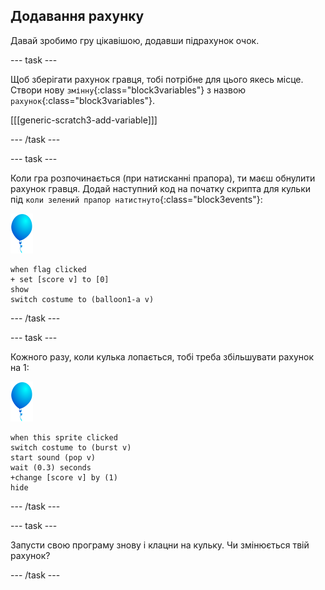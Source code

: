 ## Додавання рахунку

Давай зробимо гру цікавішою, додавши підрахунок очок.

--- task ---

Щоб зберігати рахунок гравця, тобі потрібне для цього якесь місце. Створи нову `змінну`{:class="block3variables"} з назвою `рахунок`{:class="block3variables"}.

[[[generic-scratch3-add-variable]]]

--- /task ---

--- task ---

Коли гра розпочинається (при натисканні прапора), ти маєш обнулити рахунок гравця. Додай наступний код на початку скрипта для кульки під `коли зелений прапор натистнуто`{:class="block3events"}:

![спрайт кульки](images/balloon-sprite.png)

```blocks3
when flag clicked
+ set [score v] to [0]
show
switch costume to (balloon1-a v)
```

--- /task ---

--- task ---

Кожного разу, коли кулька лопається, тобі треба збільшувати рахунок на 1:

![спрайт кульки](images/balloon-sprite.png)

```blocks3
when this sprite clicked
switch costume to (burst v)
start sound (pop v)
wait (0.3) seconds
+change [score v] by (1)
hide
```

--- /task ---

--- task ---

Запусти свою програму знову і клацни на кульку. Чи змінюється твій рахунок?

--- /task ---

